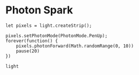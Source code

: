 # Photon Spark

```blocks
let pixels = light.createStrip();

pixels.setPhotonMode(PhotonMode.PenUp);
forever(function() {
    pixels.photonForward(Math.randomRange(0, 10))
    pause(20)
})
```

```package
light
```